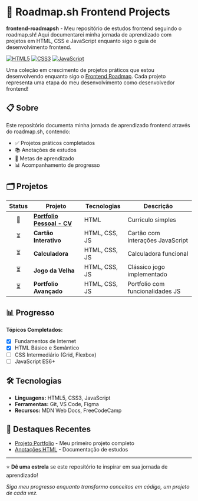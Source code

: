 # 🚀 Roadmap.sh Frontend Projects

**frontend-roadmapsh** - Meu repositório de estudos frontend seguindo o roadmap.sh! Aqui documentarei minha jornada de aprendizado com projetos em HTML, CSS e JavaScript enquanto sigo o guia de desenvolvimento frontend.

[![HTML5](https://img.shields.io/badge/HTML5-E34F26?style=for-the-badge&logo=html5&logoColor=white)](https://developer.mozilla.org/en-US/docs/Web/HTML)
[![CSS3](https://img.shields.io/badge/CSS3-1572B6?style=for-the-badge&logo=css3&logoColor=white)](https://developer.mozilla.org/en-US/docs/Web/CSS)
[![JavaScript](https://img.shields.io/badge/JavaScript-F7DF1E?style=for-the-badge&logo=javascript&logoColor=black)](https://developer.mozilla.org/en-US/docs/Web/JavaScript)

Uma coleção em crescimento de projetos práticos que estou desenvolvendo enquanto sigo o [Frontend Roadmap](https://roadmap.sh/frontend). Cada projeto representa uma etapa do meu desenvolvimento como desenvolvedor frontend!

## 📋 Sobre

Este repositório documenta minha jornada de aprendizado frontend através do roadmap.sh, contendo:

- ✅ Projetos práticos completados
- 📚 Anotações de estudos
- 🎯 Metas de aprendizado
- 📊 Acompanhamento de progresso

## 🗂️ Projetos

| Status | Projeto | Tecnologias | Descrição |
| :---: | --- | --- | --- |
| 🔄 | **[Portfolio Pessoal - CV](https://userdajheni.github.io/frontend-roadmapsh/Single-Page-CV/index.html)** | HTML | Curriculo simples |
| ⏳ | **Cartão Interativo** | HTML, CSS, JS | Cartão com interações JavaScript |
| ⏳ | **Calculadora** | HTML, CSS, JS | Calculadora funcional |
| ⏳ | **Jogo da Velha** | HTML, CSS, JS | Clássico jogo implementado |
| ⏳ | **Portfolio Avançado** | HTML, CSS, JS | Portfolio com funcionalidades JS |

## 📊 Progresso

**Tópicos Completados:**
- [x] Fundamentos de Internet
- [x] HTML Básico e Semântico
- [ ] CSS Intermediário (Grid, Flexbox)
- [ ] JavaScript ES6+

## 🛠️ Tecnologias

- **Linguagens:** HTML5, CSS3, JavaScript
- **Ferramentas:** Git, VS Code, Figma
- **Recursos:** MDN Web Docs, FreeCodeCamp

## 🌟 Destaques Recentes

- [Projeto Portfolio](projects/portfolio) - Meu primeiro projeto completo
- [Anotações HTML](notes/html-notes.md) - Documentação de estudos

---

⭐ **Dê uma estrela** se este repositório te inspirar em sua jornada de aprendizado!

*Siga meu progresso enquanto transformo conceitos em código, um projeto de cada vez.*
